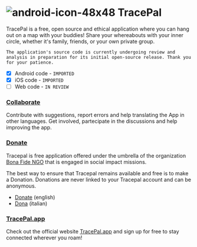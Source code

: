 # ![android-icon-48x48](https://github.com/bonafide-ngo/tracepal/assets/134528581/fc62db77-7e14-4ec3-8c52-c4961ad77bd6) TracePal

TracePal is a free, open source and ethical application where you can hang out on a map with your buddies! Share your whereabouts with your inner circle, whether it's family, friends, or your own private group.

`The application's source code is currently undergoing review and analysis in preparation for its initial open-source release. Thank you for your patience.`

- [x] Android code - `IMPORTED`
- [x] iOS code - `IMPORTED`
- [ ] Web code - `IN REVIEW` 

### [Collaborate](https://github.com/bonafide-ngo/tracepal/issues)
Contribute with suggestions, report errors and help translating the App in other languages. Get involved, partecipate in the discussions and help improving the app.


### [Donate](https://donorbox.org/tracepal-en)
Tracepal is free application offered under the umbrella of the organization [Bona Fide NGO](https://bonafide.ngo) that is engaged in social impact missions.

The best way to ensure that Tracepal remains available and free is to make a Donation.
Donations are never linked to your Tracepal account and can be anonymous.

- [Donate](https://donorbox.org/tracepal-en) (english)
- [Dona](https://donorbox.org/tracepal-it) (italian)

### [TracePal.app](https://tracepal.app)
Check out the official website [TracePal.app](https://tracepal.app) and sign up for free to stay connected wherever you roam!
